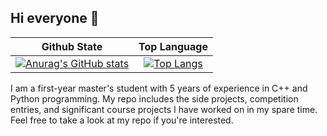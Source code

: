 ## Hi everyone 👋

|Github State|Top Language|
|:-:|:-:|
|[![Anurag's GitHub stats](https://github-readme-stats-eight-beta-67.vercel.app/api?username=xkllkx&show_icons=true&theme=light&card_width=320\&include_all_commits=true\&show=reviews,prs_merged\&rank_icon=github)](https://github.com/anuraghazra/github-readme-stats)|[![Top Langs](https://github-readme-stats-eight-beta-67.vercel.app/api/top-langs/?username=xkllkx&hide=html&theme=light&layout=compact&langs_count=12&card_width=320&hide=jupyter%20notebook)](https://github.com/anuraghazra/github-readme-stats)|

I am a first-year master's student with 5 years of experience in C++ and Python programming.
My repo includes the side projects, competition entries, and significant course projects I have worked on in my spare time.
Feel free to take a look at my repo if you're interested.

<!--
**xkllkx/xkllkx** is a ✨ _special_ ✨ repository because its `README.md` (this file) appears on your GitHub profile.

Here are some ideas to get you started:

- 🔭 I’m currently working on ...
- 🌱 I’m currently learning ...
- 👯 I’m looking to collaborate on ...
- 🤔 I’m looking for help with ...
- 💬 Ask me about ...
- 📫 How to reach me: ...
- 😄 Pronouns: ...
- ⚡ Fun fact: ...
-->
